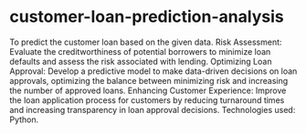 # customer-loan-prediction-analysis
To predict the customer loan based on the given data.
Risk Assessment: Evaluate the creditworthiness of potential borrowers to minimize loan defaults and assess the risk associated with lending.
Optimizing Loan Approval: Develop a predictive model to make data-driven decisions on loan approvals, optimizing the balance between minimizing risk and increasing the number of approved loans.
Enhancing Customer Experience: Improve the loan application process for customers by reducing turnaround times and increasing transparency in loan approval decisions.
Technologies used: Python.
